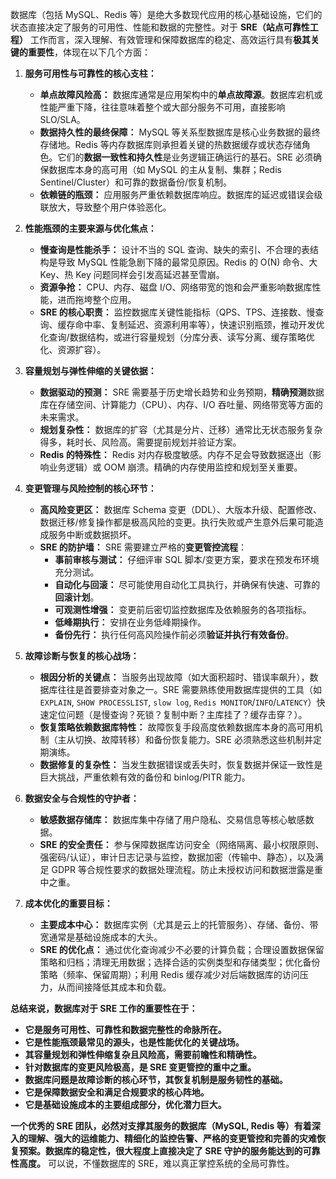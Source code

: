 数据库（包括 MySQL、Redis 等）是绝大多数现代应用的核心基础设施，它们的状态直接决定了服务的可用性、性能和数据的完整性。对于 **SRE（站点可靠性工程）** 工作而言，深入理解、有效管理和保障数据库的稳定、高效运行具有**极其关键的重要性**，体现在以下几个方面：

1.  **服务可用性与可靠性的核心支柱：**
    -   **单点故障风险高：** 数据库通常是应用架构中的**单点故障源**。数据库宕机或性能严重下降，往往意味着整个或大部分服务不可用，直接影响 SLO/SLA。
    -   **数据持久性的最终保障：** MySQL 等关系型数据库是核心业务数据的最终存储地。Redis 等内存数据库则承担着关键的热数据缓存或状态存储角色。它们的**数据一致性和持久性**是业务逻辑正确运行的基石。SRE 必须确保数据库本身的高可用（如 MySQL 的主从复制、集群；Redis Sentinel/Cluster）和可靠的数据备份/恢复机制。
    -   **依赖链的瓶颈：** 应用服务严重依赖数据库响应。数据库的延迟或错误会级联放大，导致整个用户体验恶化。

2.  **性能瓶颈的主要来源与优化焦点：**
    -   **慢查询是性能杀手：** 设计不当的 SQL 查询、缺失的索引、不合理的表结构是导致 MySQL 性能急剧下降的最常见原因。Redis 的 O(N) 命令、大 Key、热 Key 问题同样会引发高延迟甚至雪崩。
    -   **资源争抢：** CPU、内存、磁盘 I/O、网络带宽的饱和会严重影响数据库性能，进而拖垮整个应用。
    -   **SRE 的核心职责：** 监控数据库关键性能指标（QPS、TPS、连接数、慢查询、缓存命中率、复制延迟、资源利用率等），快速识别瓶颈，推动开发优化查询/数据结构，或进行容量规划（分库分表、读写分离、缓存策略优化、资源扩容）。

3.  **容量规划与弹性伸缩的关键依据：**
    -   **数据驱动的预测：** SRE 需要基于历史增长趋势和业务预期，**精确预测**数据库在存储空间、计算能力（CPU）、内存、I/O 吞吐量、网络带宽等方面的未来需求。
    -   **规划复杂性：** 数据库的扩容（尤其是分片、迁移）通常比无状态服务复杂得多，耗时长、风险高。需要提前规划并验证方案。
    -   **Redis 的特殊性：** Redis 对内存极度敏感。内存不足会导致数据逐出（影响业务逻辑）或 OOM 崩溃。精确的内存使用监控和规划至关重要。

4.  **变更管理与风险控制的核心环节：**
    -   **高风险变更区：** 数据库 Schema 变更（DDL）、大版本升级、配置修改、数据迁移/修复操作都是极高风险的变更。执行失败或产生意外后果可能造成服务中断或数据损坏。
    -   **SRE 的防护墙：** SRE 需要建立严格的**变更管控流程**：
        -   **事前审核与测试：** 仔细评审 SQL 脚本/变更方案，要求在预发布环境充分测试。
        -   **自动化与回滚：** 尽可能使用自动化工具执行，并确保有快速、可靠的**回滚计划**。
        -   **可观测性增强：** 变更前后密切监控数据库及依赖服务的各项指标。
        -   **低峰期执行：** 安排在业务低峰期操作。
        -   **备份先行：** 执行任何高风险操作前必须**验证并执行有效备份**。

5.  **故障诊断与恢复的核心战场：**
    -   **根因分析的关键点：** 当服务出现故障（如大面积超时、错误率飙升），数据库往往是首要排查对象之一。SRE 需要熟练使用数据库提供的工具（如 `EXPLAIN`, `SHOW PROCESSLIST`, `slow log`, `Redis MONITOR`/`INFO`/`LATENCY`）快速定位问题（是慢查询？死锁？复制中断？主库挂了？缓存击穿？）。
    -   **恢复策略依赖数据库特性：** 故障恢复手段高度依赖数据库本身的高可用机制（主从切换、故障转移）和备份恢复能力。SRE 必须熟悉这些机制并定期演练。
    -   **数据修复的复杂性：** 当发生数据错误或丢失时，恢复数据并保证一致性是巨大挑战，严重依赖有效的备份和 binlog/PITR 能力。

6.  **数据安全与合规性的守护者：**
    -   **敏感数据存储库：** 数据库集中存储了用户隐私、交易信息等核心敏感数据。
    -   **SRE 的安全责任：** 参与保障数据库访问安全（网络隔离、最小权限原则、强密码/认证），审计日志记录与监控，数据加密（传输中、静态），以及满足 GDPR 等合规性要求的数据处理流程。防止未授权访问和数据泄露是重中之重。

7.  **成本优化的重要目标：**
    -   **主要成本中心：** 数据库实例（尤其是云上的托管服务）、存储、备份、带宽通常是基础设施成本的大头。
    -   **SRE 的优化点：** 通过优化查询减少不必要的计算负载；合理设置数据保留策略和归档；清理无用数据；选择合适的实例类型和存储类型；优化备份策略（频率、保留周期）；利用 Redis 缓存减少对后端数据库的访问压力，从而间接降低其成本和负载。

**总结来说，数据库对于 SRE 工作的重要性在于：**

-   **它是服务可用性、可靠性和数据完整性的命脉所在。**
-   **它是性能瓶颈最常见的源头，也是性能优化的关键战场。**
-   **其容量规划和弹性伸缩复杂且风险高，需要前瞻性和精确性。**
-   **针对数据库的变更风险极高，是 SRE 变更管控的重中之重。**
-   **数据库问题是故障诊断的核心环节，其恢复机制是服务韧性的基础。**
-   **它是保障数据安全和满足合规要求的核心阵地。**
-   **它是基础设施成本的主要组成部分，优化潜力巨大。**

**一个优秀的 SRE 团队，必然对支撑其服务的数据库（MySQL, Redis 等）有着深入的理解、强大的运维能力、精细化的监控告警、严格的变更管控和完善的灾难恢复预案。数据库的稳定性，很大程度上直接决定了 SRE 守护的服务能达到的可靠性高度。** 可以说，不懂数据库的 SRE，难以真正掌控系统的全局可靠性。